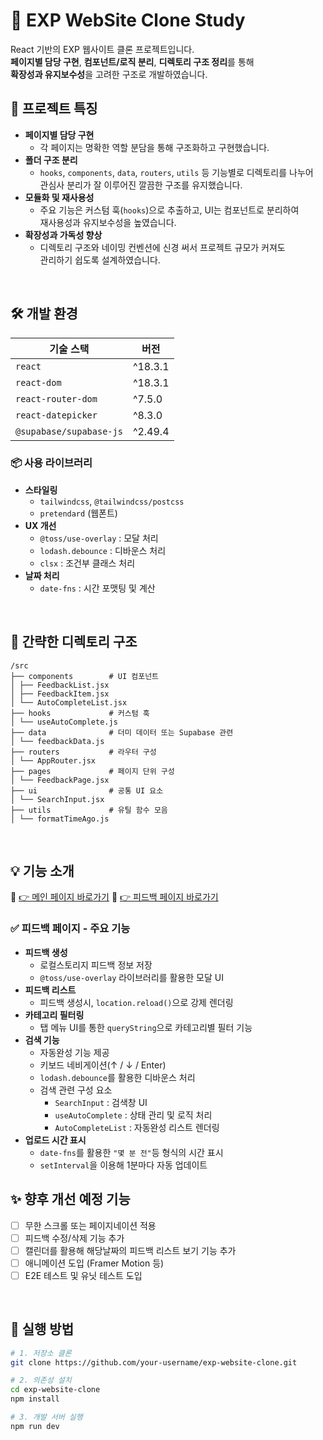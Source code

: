 # 🚀 EXP WebSite Clone Study

React 기반의 EXP 웹사이트 클론 프로젝트입니다.  
**페이지별 담당 구현**, **컴포넌트/로직 분리**, **디렉토리 구조 정리**를 통해  
**확장성과 유지보수성**을 고려한 구조로 개발하였습니다.

## 🧩 프로젝트 특징

- **페이지별 담당 구현**
  - 각 페이지는 명확한 역할 분담을 통해 구조화하고 구현했습니다.
- **폴더 구조 분리**
  - `hooks`, `components`, `data`, `routers`, `utils` 등 기능별로 디렉토리를 나누어  
    관심사 분리가 잘 이루어진 깔끔한 구조를 유지했습니다.
- **모듈화 및 재사용성**
  - 주요 기능은 커스텀 훅(`hooks`)으로 추출하고, UI는 컴포넌트로 분리하여  
    재사용성과 유지보수성을 높였습니다.
- **확장성과 가독성 향상**
  - 디렉토리 구조와 네이밍 컨벤션에 신경 써서 프로젝트 규모가 커져도  
    관리하기 쉽도록 설계하였습니다.

<br/>

## 🛠️ 개발 환경

| 기술 스택               | 버전    |
| ----------------------- | ------- |
| `react`                 | ^18.3.1 |
| `react-dom`             | ^18.3.1 |
| `react-router-dom`      | ^7.5.0  |
| `react-datepicker`      | ^8.3.0  |
| `@supabase/supabase-js` | ^2.49.4 |

### 📦 사용 라이브러리

- **스타일링**
  - `tailwindcss`, `@tailwindcss/postcss`
  - `pretendard` (웹폰트)
- **UX 개선**
  - `@toss/use-overlay` : 모달 처리
  - `lodash.debounce` : 디바운스 처리
  - `clsx` : 조건부 클래스 처리
- **날짜 처리**
  - `date-fns` : 시간 포맷팅 및 계산

<br/>

## 📁 간략한 디렉토리 구조

```
/src
├── components        # UI 컴포넌트
│ ├── FeedbackList.jsx
│ ├── FeedbackItem.jsx
│ └── AutoCompleteList.jsx
├── hooks             # 커스텀 훅
│ └── useAutoComplete.js
├── data              # 더미 데이터 또는 Supabase 관련
│ └── feedbackData.js
├── routers           # 라우터 구성
│ └── AppRouter.jsx
├── pages             # 페이지 단위 구성
│ └── FeedbackPage.jsx
├── ui                # 공통 UI 요소
│ └── SearchInput.jsx
├── utils             # 유틸 함수 모음
│ └── formatTimeAgo.js
```

<br/>

## 💡 기능 소개

🔗 [👉 메인 페이지 바로가기](https://goorm-exp-clone.vercel.app)
🔗 [👉 피드백 페이지 바로가기](https://goorm-exp-clone.vercel.app/feedback?category=all&q=)

### ✅ 피드백 페이지 - 주요 기능

- **피드백 생성**
  - 로컬스토리지 피드백 정보 저장
  - `@toss/use-overlay` 라이브러리를 활용한 모달 UI
- **피드백 리스트**
  - 피드백 생성시, `location.reload()`으로 강제 렌더링
- **카테고리 필터링**
  - 탭 메뉴 UI를 통한 `queryString`으로 카테고리별 필터 기능
- **검색 기능**
  - 자동완성 기능 제공
  - 키보드 네비게이션(↑ / ↓ / Enter)
  - `lodash.debounce`를 활용한 디바운스 처리
  - 검색 관련 구성 요소
    - `SearchInput` : 검색창 UI
    - `useAutoComplete` : 상태 관리 및 로직 처리
    - `AutoCompleteList` : 자동완성 리스트 렌더링
- **업로드 시간 표시**
  - `date-fns`를 활용한 `"몇 분 전"`등 형식의 시간 표시
  - `setInterval`을 이용해 1분마다 자동 업데이트

## ✨ 향후 개선 예정 기능

- [ ] 무한 스크롤 또는 페이지네이션 적용
- [ ] 피드백 수정/삭제 기능 추가
- [ ] 캘린더를 활용해 해당날짜의 피드백 리스트 보기 기능 추가
- [ ] 애니메이션 도입 (Framer Motion 등)
- [ ] E2E 테스트 및 유닛 테스트 도입

<br/>

## 🧪 실행 방법

```bash
# 1. 저장소 클론
git clone https://github.com/your-username/exp-website-clone.git

# 2. 의존성 설치
cd exp-website-clone
npm install

# 3. 개발 서버 실행
npm run dev
```
